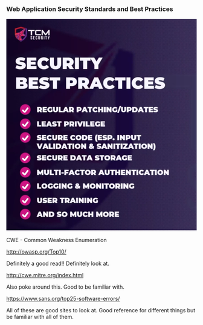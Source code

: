 ### Web Application Security Standards and Best Practices



![ScreenShot2.png](Images/ScreenShot2.png)

CWE - Common Weakness Enumeration

http://owasp.org/Top10/

Definitely a good read!!  Definitely look at.


http://cwe.mitre.org/index.html

Also poke around this.  Good to be familiar with.


https://www.sans.org/top25-software-errors/


All of these are good sites to look at.  Good reference for different things but be familiar with all of them.

